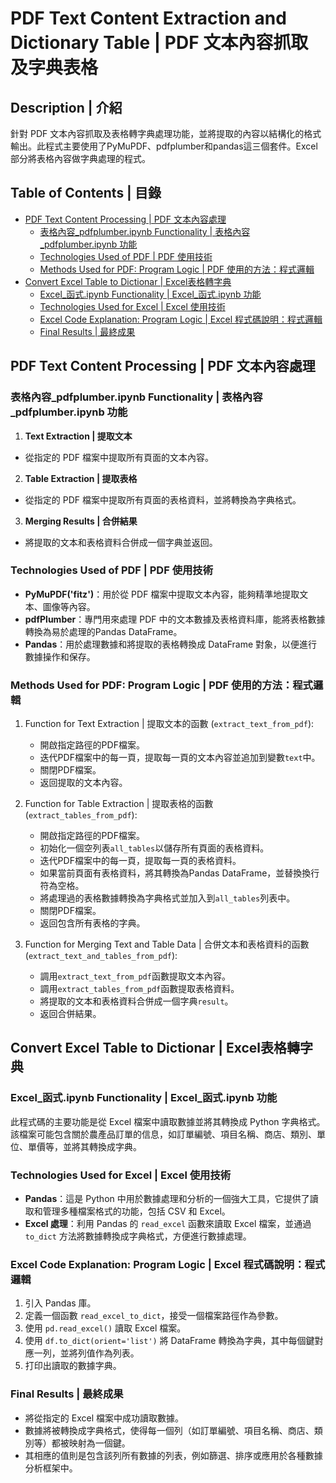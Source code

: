 # PDF Text Content Extraction and Dictionary Table | PDF 文本內容抓取及字典表格

## Description | 介紹
針對 PDF 文本內容抓取及表格轉字典處理功能，並將提取的內容以結構化的格式輸出。此程式主要使用了PyMuPDF、pdfplumber和pandas這三個套件。Excel 部分將表格內容做字典處理的程式。


## Table of Contents | 目錄
- [PDF Text Content Processing | PDF 文本內容處理](#PDF-Text-Content-Processing--PDF-文本內容處理)
  - [表格內容_pdfplumber.ipynb Functionality | 表格內容_pdfplumber.ipynb 功能](#表格內容_pdfplumber.ipynb-Functionality--表格內容_pdfplumber.ipynb-功能)
  - [Technologies Used of PDF | PDF 使用技術](#Technologies-Used-of-PDF--PDF-使用技術)
  - [Methods Used for PDF: Program Logic | PDF 使用的方法：程式邏輯](#Methods-Used-for-PDF:Program-Logic--PDF-使用的方法：程式邏輯)
- [Convert Excel Table to Dictionar | Excel表格轉字典](#Convert-Excel-Table-to-Dictionar-Excel表格轉字典)
  - [Excel_函式.ipynb Functionality | Excel_函式.ipynb 功能](#Excel_函式.ipynb-Functionality--Excel_函式.ipynb-功能)
  - [Technologies Used for Excel | Excel 使用技術](#Technologies-Used-for-Excel--Excel-使用技術)
  - [Excel Code Explanation: Program Logic | Excel 程式碼說明：程式邏輯](#Excel-Code-Explanation:Program-Logic--Excel-程式碼說明：程式邏輯)
  - [Final Results | 最終成果](#Final-Results--最終成果)

## PDF Text Content Processing | PDF 文本內容處理
### 表格內容_pdfplumber.ipynb Functionality | 表格內容_pdfplumber.ipynb 功能
1. **Text Extraction | 提取文本**
  - 從指定的 PDF 檔案中提取所有頁面的文本內容。
2. **Table Extraction | 提取表格**
  - 從指定的 PDF 檔案中提取所有頁面的表格資料，並將轉換為字典格式。
3. **Merging Results | 合併結果**
  - 將提取的文本和表格資料合併成一個字典並返回。

### Technologies Used of PDF | PDF 使用技術

- **PyMuPDF('fitz')**：用於從 PDF 檔案中提取文本內容，能夠精準地提取文本、圖像等內容。
- **pdfPlumber**：專門用來處理 PDF 中的文本數據及表格資料庫，能將表格數據轉換為易於處理的Pandas DataFrame。
- **Pandas**：用於處理數據和將提取的表格轉換成 DataFrame 對象，以便進行數據操作和保存。

### Methods Used for PDF: Program Logic | PDF 使用的方法：程式邏輯

1. Function for Text Extraction | 提取文本的函數 (`extract_text_from_pdf`):
    - 開啟指定路徑的PDF檔案。
    - 迭代PDF檔案中的每一頁，提取每一頁的文本內容並追加到變數`text`中。
    - 關閉PDF檔案。
    - 返回提取的文本內容。

2. Function for Table Extraction | 提取表格的函數 (`extract_tables_from_pdf`):
    - 開啟指定路徑的PDF檔案。
    - 初始化一個空列表`all_tables`以儲存所有頁面的表格資料。
    - 迭代PDF檔案中的每一頁，提取每一頁的表格資料。
    - 如果當前頁面有表格資料，將其轉換為Pandas DataFrame，並替換換行符為空格。
    - 將處理過的表格數據轉換為字典格式並加入到`all_tables`列表中。
    - 關閉PDF檔案。
    - 返回包含所有表格的字典。

3. Function for Merging Text and Table Data | 合併文本和表格資料的函數 (`extract_text_and_tables_from_pdf`):
    - 調用`extract_text_from_pdf`函數提取文本內容。
    - 調用`extract_tables_from_pdf`函數提取表格資料。
    - 將提取的文本和表格資料合併成一個字典`result`。
    - 返回合併結果。


## Convert Excel Table to Dictionar | Excel表格轉字典
### Excel_函式.ipynb Functionality | Excel_函式.ipynb 功能

此程式碼的主要功能是從 Excel 檔案中讀取數據並將其轉換成 Python 字典格式。該檔案可能包含關於農產品訂單的信息，如訂單編號、項目名稱、商店、類別、單位、單價等，並將其轉換成字典。

### Technologies Used for Excel | Excel 使用技術

- **Pandas**：這是 Python 中用於數據處理和分析的一個強大工具，它提供了讀取和管理多種檔案格式的功能，包括 CSV 和 Excel。
- **Excel 處理**：利用 Pandas 的 `read_excel` 函數來讀取 Excel 檔案，並通過 `to_dict` 方法將數據轉換成字典格式，方便進行數據處理。

### Excel Code Explanation: Program Logic | Excel 程式碼說明：程式邏輯

1. 引入 Pandas 庫。
2. 定義一個函數 `read_excel_to_dict`，接受一個檔案路徑作為參數。
3. 使用 `pd.read_excel()` 讀取 Excel 檔案。
4. 使用 `df.to_dict(orient='list')` 將 DataFrame 轉換為字典，其中每個鍵對應一列，並將列值作為列表。
5. 打印出讀取的數據字典。

### Final Results | 最終成果
- 將從指定的 Excel 檔案中成功讀取數據。
- 數據將被轉換成字典格式，使得每一個列（如訂單編號、項目名稱、商店、類別等）都被映射為一個鍵。
- 其相應的值則是包含該列所有數據的列表，例如篩選、排序或應用於各種數據分析框架中。

